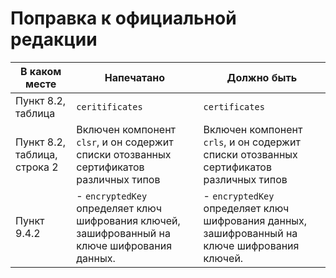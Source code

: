 # Поправка к официальной редакции

| В каком месте | Напечатано | Должно быть |
|---------------|------------|-------------|
| Пункт 8.2, таблица | `ceritificates` | `certificates` |
| Пункт 8.2, таблица, строка 2 | Включен компонент `clsr`, и он содержит списки отозванных сертификатов различных типов | Включен компонент `crls`, и он содержит списки отозванных сертификатов различных типов |
| Пункт 9.4.2 | - `encryptedKey` определяет ключ шифрования ключей, зашифрованный на ключе шифрования данных. | - `encryptedKey` определяет ключ шифрования данных, зашифрованный на ключе шифрования ключей. |
